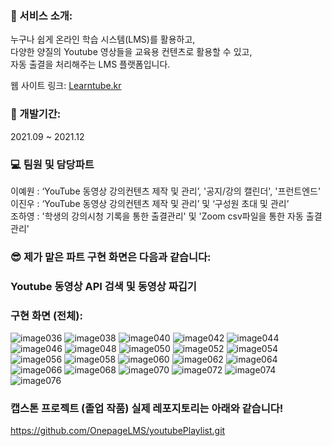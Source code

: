 ### 🎤 서비스 소개:
누구나 쉽게 온라인 학습 시스템(LMS)를 활용하고, <br/>
다양한 양질의 Youtube 영상들을 교육용 컨텐츠로 활용할 수 있고, <br/>
자동 출결을 처리해주는 LMS 플랫폼입니다. 

웹 사이트 링크: <a href="https://learntube.kr/login/signin"> Learntube.kr </a>

### 📅 개발기간:
<p> 2021.09 ~ 2021.12 </p>

### 💻 팀원 및 담당파트
이예원 : ‘YouTube 동영상 강의컨텐츠 제작 및 관리’, '공지/강의 캘린더', '프런트엔드' <br/>
이진우 : ‘YouTube 동영상 강의컨텐츠 제작 및 관리’ 및 ‘구성원 초대 및 관리’<br/>
조하영 : '학생의 강의시청 기록을 통한 출결관리' 및 'Zoom csv파일을 통한 자동 출결관리' <br/>

### 😎  제가 맡은 파트 구현 화면은 다음과 같습니다:
<p> </p>

### Youtube 동영상 API 검색 및 동영상 짜깁기

### 구현 화면 (전체):
![image036](https://user-images.githubusercontent.com/49421143/159110158-0990e816-7cd7-4dff-8fdf-30929a67db06.png)
![image038](https://user-images.githubusercontent.com/49421143/159110160-305e0685-d299-4e16-b068-8ab389f45efc.png)
![image040](https://user-images.githubusercontent.com/49421143/159110161-acc95e82-42c5-4261-b1a2-5f7fbb29d0ec.png)
![image042](https://user-images.githubusercontent.com/49421143/159110163-43068d34-feaf-486b-a637-b508e475d23c.png)
![image044](https://user-images.githubusercontent.com/49421143/159110164-dce12d48-9a06-45c9-a646-4de700ebdb9e.png)
![image046](https://user-images.githubusercontent.com/49421143/159110165-7d5771ec-b31f-449c-8eaf-fda429e5805f.png)
![image048](https://user-images.githubusercontent.com/49421143/159110166-a8e69176-a0cd-48c0-8d63-a2a7d0a67a8f.png)
![image050](https://user-images.githubusercontent.com/49421143/159110167-914c5649-cd20-4656-885c-fac5a280232c.png)
![image052](https://user-images.githubusercontent.com/49421143/159110168-709c3ac9-c32e-44dd-8a7a-357cf7305b77.png)
![image054](https://user-images.githubusercontent.com/49421143/159110169-4c38adad-77ec-42bf-90e2-23d75541df66.png)
![image056](https://user-images.githubusercontent.com/49421143/159110170-7ea61f4b-9762-4b73-adb0-68053aec46e2.png)
![image058](https://user-images.githubusercontent.com/49421143/159110173-69c99255-2741-450d-8f72-781bcb307e26.png)
![image060](https://user-images.githubusercontent.com/49421143/159110175-ef38756c-57cb-4ad5-a920-f6eddbefc43c.png)
![image062](https://user-images.githubusercontent.com/49421143/159110176-f2b7462a-3d7e-4215-aca6-47308925bce2.png)
![image064](https://user-images.githubusercontent.com/49421143/159110177-c197c7d0-a7a2-43e0-b935-c099bf3d0247.png)
![image066](https://user-images.githubusercontent.com/49421143/159110179-cdf89078-09dd-4e8f-97bf-cc055c8df1e1.png)
![image068](https://user-images.githubusercontent.com/49421143/159110180-304749d9-7a69-41c5-81c5-1bd96db6161b.png)
![image070](https://user-images.githubusercontent.com/49421143/159110181-29b44cd6-c909-4b2e-9f2b-edec78812028.png)
![image072](https://user-images.githubusercontent.com/49421143/159110182-7c8ce991-b1ff-4038-837b-00006382ecb7.png)
![image074](https://user-images.githubusercontent.com/49421143/159110183-45a939e2-8a0f-4f1b-8b3b-1b93018bc59f.png)
![image076](https://user-images.githubusercontent.com/49421143/159110185-c15e7baf-ec8e-4e89-b926-a2abf06e627a.png)

### 캡스톤 프로젝트 (졸업 작품) 실제 레포지토리는 아래와 같습니다!

https://github.com/OnepageLMS/youtubePlaylist.git


